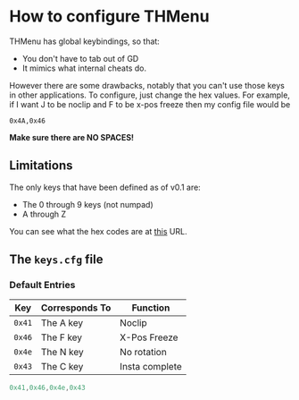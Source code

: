 # How to configure THMenu
THMenu has global keybindings, so that:
- You don't have to tab out of GD
- It mimics what internal cheats do.

However there are some drawbacks, notably that you can't use those
keys in other applications. To configure, just change the
hex values. For example, if I want J to be noclip and F to be
x-pos freeze then my config file would be
```
0x4A,0x46
```

**Make sure there are NO SPACES!**

## Limitations
The only keys that have been defined as of v0.1 are:
- The 0 through 9 keys (not numpad)
- A through Z

You can see what the hex codes are at
[this](https://learn.microsoft.com/en-us/windows/win32/inputdev/virtual-key-codes) URL.

## The `keys.cfg` file

### Default Entries
|  Key  | Corresponds To |   Function   |
| ----  | -------------- | ------------ | 
|`0x41` | The A key      | Noclip       |
|`0x46` | The F key      | X-Pos Freeze |
|`0x4e` | The N key      | No rotation  |
| `0x43`| The C key      |Insta complete|

```c
0x41,0x46,0x4e,0x43
```
